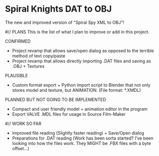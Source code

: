 # Spiral Knights DAT to OBJ
The new and improved version of "Spiral Spy XML to OBJ"!

#// PLANS
This is the list of what I plan to improve or add in this project.

CONFIRMED
 - Project revamp that allows save/open dialog as opposed to the terrible method of text copy/paste
 - Project revamp that allows directly importing .DAT files and saving as .OBJ + Textures

PLAUSIBLE
 - Custom format export + Python import script to Blender that not only stores model and texture, but ANIMATION. (File format: *.XMDL)

PLANNED BUT NOT GOING TO BE IMPLEMENTED
 - Compact and user friendly model + animation editor in the program
 - Export VALVE .MDL files for usage in Source Film-Maker


#// WORK SO FAR
 - Improved file reading (Slightly faster reading) + Save/Open dialog
 - Preparations for .DAT reading (Work has been sorta started? I've been looking into how the files work. They MIGHT be .FBX files with a byte offset...)
